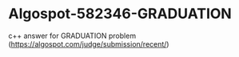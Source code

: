 # Algospot-582346-GRADUATION
c++ answer for GRADUATION problem (https://algospot.com/judge/submission/recent/)
